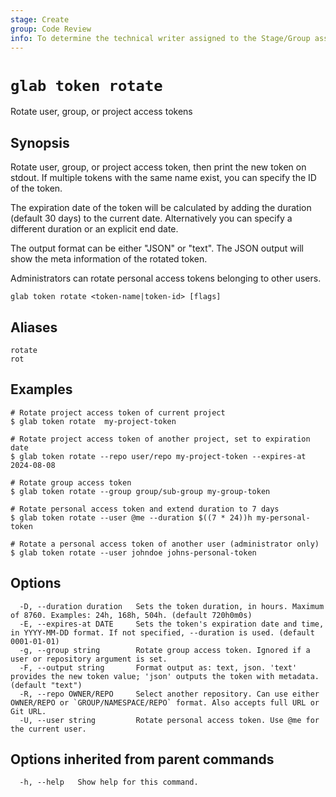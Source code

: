 ```yaml
---
stage: Create
group: Code Review
info: To determine the technical writer assigned to the Stage/Group associated with this page, see https://about.gitlab.com/handbook/product/ux/technical-writing/#assignments
---
```


<!--
This documentation is auto generated by a script.
Please do not edit this file directly. Run `make gen-docs` instead.
-->

# `glab token rotate`

Rotate user, group, or project access tokens

## Synopsis

Rotate user, group, or project access token, then print the new token on stdout. If multiple tokens with
the same name exist, you can specify the ID of the token.

The expiration date of the token will be calculated by adding the duration (default 30 days) to the
current date. Alternatively you can specify a different duration or an explicit end date.

The output format can be either "JSON" or "text". The JSON output will show the meta information of the
rotated token.

Administrators can rotate personal access tokens belonging to other users.

```plaintext
glab token rotate <token-name|token-id> [flags]
```

## Aliases

```plaintext
rotate
rot
```

## Examples

```console
# Rotate project access token of current project
$ glab token rotate  my-project-token

# Rotate project access token of another project, set to expiration date
$ glab token rotate --repo user/repo my-project-token --expires-at 2024-08-08

# Rotate group access token
$ glab token rotate --group group/sub-group my-group-token

# Rotate personal access token and extend duration to 7 days
$ glab token rotate --user @me --duration $((7 * 24))h my-personal-token

# Rotate a personal access token of another user (administrator only)
$ glab token rotate --user johndoe johns-personal-token

```

## Options

```plaintext
  -D, --duration duration   Sets the token duration, in hours. Maximum of 8760. Examples: 24h, 168h, 504h. (default 720h0m0s)
  -E, --expires-at DATE     Sets the token's expiration date and time, in YYYY-MM-DD format. If not specified, --duration is used. (default 0001-01-01)
  -g, --group string        Rotate group access token. Ignored if a user or repository argument is set.
  -F, --output string       Format output as: text, json. 'text' provides the new token value; 'json' outputs the token with metadata. (default "text")
  -R, --repo OWNER/REPO     Select another repository. Can use either OWNER/REPO or `GROUP/NAMESPACE/REPO` format. Also accepts full URL or Git URL.
  -U, --user string         Rotate personal access token. Use @me for the current user.
```

## Options inherited from parent commands

```plaintext
  -h, --help   Show help for this command.
```
